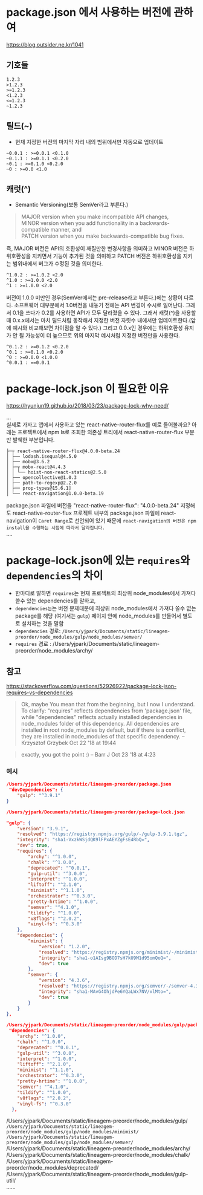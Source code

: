 # package.json 에서 사용하는 버전에 관하여 
https://blog.outsider.ne.kr/1041
## 기호들
`1.2.3`  
`>1.2.3`  
`>=1.2.3`  
`<1.2.3`  
`<=1.2.3`  
`~1.2.3`  

## 틸드(~)
- 현재 지정한 버전의 마지막 자리 내의 범위에서만 자동으로 업데이트
```text
~0.0.1 : >=0.0.1 <0.1.0
~0.1.1 : >=0.1.1 <0.2.0
~0.1 : >=0.1.0 <0.2.0
~0 : >=0.0 <1.0
```
## 캐럿(^)
- Semantic Versioning(보통 SemVer라고 부른다.)
> MAJOR version when you make incompatible API changes,  
> MINOR version when you add functionality in a backwards-compatible manner, and  
> PATCH version when you make backwards-compatible bug fixes.  

즉, MAJOR 버전은 API의 호환성이 깨질만한 변경사항을 의미하고 MINOR 버전은 하위호환성을 지키면서 기능이 추가된 것을 의미하고 PATCH 버전은 하위호환성을 지키는 범위내에서 버그가 수정된 것을 의미한다.
```text
^1.0.2 : >=1.0.2 <2.0
^1.0 : >=1.0.0 <2.0
^1 : >=1.0.0 <2.0
```

버전이 1.0.0 미만인 경우(SemVer에서는 pre-release라고 부른다.)에는 상황이 다르다. 소프트웨어 대부분에서 1.0버전을 내놓기 전에는 API 변경이 수시로 일어난다. 그래서 0.1을 쓰다가 0.2를 사용하면 API가 모두 달라졌을 수 있다. 그래서 캐럿(^)을 사용할 때 0.x.x에서는 마치 틸드처럼 동작해서 지정한 버전 자릿수 내에서만 업데이트한다.(앞에 예시와 비교해보면 차이점을 알 수 있다.) 그리고 0.0.x인 경우에는 하위호환성 유지가 안 될 가능성이 더 높으므로 위의 마지막 예시처럼 지정한 버전만을 사용한다.
```text
^0.1.2 : >=0.1.2 <0.2.0
^0.1 : >=0.1.0 <0.2.0
^0 : >=0.0.0 <1.0.0
^0.0.1 : ==0.0.1
```

# package-lock.json 이 필요한 이유
https://hyunjun19.github.io/2018/03/23/package-lock-why-need/  

...  
실제로 가자고 앱에서 사용하고 있는 react-native-router-flux를 예로 들어볼까요?
아래는 프로젝트에서 npm ls로 조회한 의존성 트리에서 react-native-router-flux 부분만 발췌한 부분입니다.

```text
├─┬ react-native-router-flux@4.0.0-beta.24
│ ├── lodash.isequal@4.5.0
│ ├── mobx@3.6.2
│ ├─┬ mobx-react@4.4.3
│ │ └── hoist-non-react-statics@2.5.0
│ ├── opencollective@1.0.3
│ ├── path-to-regexp@2.2.0
│ ├── prop-types@15.6.1]
│ └── react-navigation@1.0.0-beta.19

```
package.json 파일에 버전을 "react-native-router-flux": "4.0.0-beta.24" 지정해도 react-native-router-flux 프로젝트 내부의 package.json 파일에 react-navigation이 `Caret Range`로 선언되어 있기 때문에 `react-navigation의 버전은 npm install을 수행하는 시점에 따라서 달라집니다.`   
....

# package-lock.json에 있는 `requires`와 `dependencies`의 차이
- 한마디로 말하면 `requires`는 현재 프로젝트의 최상위 node_modules에서 가져다 쓸수 있는 dependencies를 말하고, 
- `dependencies는`는 버전 문제대문에 최상위 node_modules에서 가져다 쓸수 없는 package를 해당 (여기서는 `gulp`) 페이지 안에 node_modules를 만들어서 별도로 설치하는 것을 말함
- `dependencies` 경로: `/Users/yjpark/Documents/static/lineagem-preorder/node_modules/gulp/node_modules/semver/`
-  `requires` 경로 : /Users/yjpark/Documents/static/lineagem-preorder/node_modules/archy/  

## 참고
https://stackoverflow.com/questions/52926922/package-lock-json-requires-vs-dependencies

> Ok, maybe You mean that from the beginning, but I now I understand. To clarify: "requires" reflects dependencies from 'package.json' file, while "dependencies" reflects actually installed dependencies in node_modules folder of this dependency. All dependencies are installed in root node_modules by default, but if there is a conflict, they are installed in node_modules of that specific dependency. – Krzysztof Grzybek Oct 22 '18 at 19:44

> exactly, you got the point :) – Barr J Oct 23 '18 at 4:23

### 예시
```json
/Users/yjpark/Documents/static/lineagem-preorder/package.json
 "devDependencies": {
    "gulp": "^3.9.1"
}
```
```json
/Users/yjpark/Documents/static/lineagem-preorder/package-lock.json

"gulp": {
    "version": "3.9.1",
    "resolved": "https://registry.npmjs.org/gulp/-/gulp-3.9.1.tgz",
    "integrity": "sha1-VxzkWSjdQK9lFPxAEYZgFsE4RbQ=",
    "dev": true,
    "requires": {
        "archy": "^1.0.0",
        "chalk": "^1.0.0",
        "deprecated": "^0.0.1",
        "gulp-util": "^3.0.0",
        "interpret": "^1.0.0",
        "liftoff": "^2.1.0",
        "minimist": "^1.1.0",
        "orchestrator": "^0.3.0",
        "pretty-hrtime": "^1.0.0",
        "semver": "^4.1.0",
        "tildify": "^1.0.0",
        "v8flags": "^2.0.2",
        "vinyl-fs": "^0.3.0"
    },
    "dependencies": {
        "minimist": {
            "version": "1.2.0",
            "resolved": "https://registry.npmjs.org/minimist/-/minimist-1.2.0.tgz",
            "integrity": "sha1-o1AIsg9BOD7sH7kU9M1d95omQoQ=",
            "dev": true
        },
        "semver": {
            "version": "4.3.6",
            "resolved": "https://registry.npmjs.org/semver/-/semver-4.3.6.tgz",
            "integrity": "sha1-MAvG4OhjdPe6YQaLWx7NV/xlMto=",
            "dev": true
        }
    }
},
```
```json
/Users/yjpark/Documents/static/lineagem-preorder/node_modules/gulp/package.json
 "dependencies": {
    "archy": "^1.0.0",
    "chalk": "^1.0.0",
    "deprecated": "^0.0.1",
    "gulp-util": "^3.0.0",
    "interpret": "^1.0.0",
    "liftoff": "^2.1.0",
    "minimist": "^1.1.0",
    "orchestrator": "^0.3.0",
    "pretty-hrtime": "^1.0.0",
    "semver": "^4.1.0",
    "tildify": "^1.0.0",
    "v8flags": "^2.0.2",
    "vinyl-fs": "^0.3.0"
  },
```

/Users/yjpark/Documents/static/lineagem-preorder/node_modules/gulp/  
`/Users/yjpark/Documents/static/lineagem-preorder/node_modules/gulp/node_modules/minimist/`
`/Users/yjpark/Documents/static/lineagem-preorder/node_modules/gulp/node_modules/semver/`
/Users/yjpark/Documents/static/lineagem-preorder/node_modules/archy/  
/Users/yjpark/Documents/static/lineagem-preorder/node_modules/chalk/  
/Users/yjpark/Documents/static/lineagem-preorder/node_modules/deprecated/  
/Users/yjpark/Documents/static/lineagem-preorder/node_modules/gulp-util/  
......




